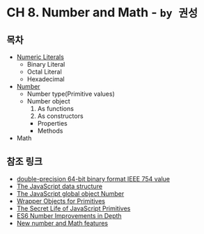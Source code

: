 # CH 8. Number and Math - `by 권성`
## 목차
* [Numeric Literals](numeric-literals.md)  
  * Binary Literal  
  * Octal Literal  
  * Hexadecimal
* [Number](number.md)
  * Number type(Primitive values)  
  * Number object
    1. As functions  
    2. As constructors
      * Properties  
      * Methods
* Math

## 참조 링크
* [double-precision 64-bit binary format IEEE 754 value](https://en.wikipedia.org/wiki/Double-precision_floating-point_format)
* [The JavaScript data structure](https://developer.mozilla.org/en-US/docs/Web/JavaScript/Data_structures#Number_type)
* [The JavaScript global object Number](https://developer.mozilla.org/en-US/docs/Web/JavaScript/Reference/Global_Objects/Number)
* [Wrapper Objects for Primitives](http://speakingjs.com/es5/ch08.html#wrapper_objects)
* [The Secret Life of JavaScript Primitives](https://javascriptweblog.wordpress.com/2010/09/27/the-secret-life-of-javascript-primitives/)
* [ES6 Number Improvements in Depth](https://ponyfoo.com/articles/es6-number-improvements-in-depth)  
* [New number and Math features](http://exploringjs.com/es6/ch_numbers.html)